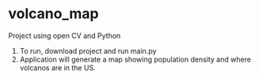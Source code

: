 # volcano_map
Project using open CV and Python

1. To run, download project and run main.py
2. Application will generate a map showing population density and where volcanos are in the US.
